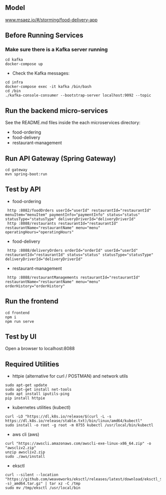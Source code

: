 # 

## Model
www.msaez.io/#/storming/food-delivery-app

## Before Running Services
### Make sure there is a Kafka server running
```
cd kafka
docker-compose up
```
- Check the Kafka messages:
```
cd infra
docker-compose exec -it kafka /bin/bash
cd /bin
./kafka-console-consumer --bootstrap-server localhost:9092 --topic
```

## Run the backend micro-services
See the README.md files inside the each microservices directory:

- food-ordering
- food-delivery
- restaurant-management


## Run API Gateway (Spring Gateway)
```
cd gateway
mvn spring-boot:run
```

## Test by API
- food-ordering
```
 http :8082/foodOrders userId="userId" restaurantId="restaurantId" menuItem="menuItem" paymentInfo="paymentInfo" status="status" statusType="statusType" deliveryDriverId="deliveryDriverId" 
 http :8088/restaurants restaurantId="restaurantId" restaurantName="restaurantName" menu="menu" operatingHours="operatingHours" 
```
- food-delivery
```
 http :8088/deliveryOrders orderId="orderId" userId="userId" restaurantId="restaurantId" status="status" statusType="statusType" deliveryDriverId="deliveryDriverId" 
```
- restaurant-management
```
 http :8088/restaurantManagements restaurantId="restaurantId" restaurantName="restaurantName" menu="menu" orderHistory="orderHistory" 
```


## Run the frontend
```
cd frontend
npm i
npm run serve
```

## Test by UI
Open a browser to localhost:8088

## Required Utilities

- httpie (alternative for curl / POSTMAN) and network utils
```
sudo apt-get update
sudo apt-get install net-tools
sudo apt install iputils-ping
pip install httpie
```

- kubernetes utilities (kubectl)
```
curl -LO "https://dl.k8s.io/release/$(curl -L -s https://dl.k8s.io/release/stable.txt)/bin/linux/amd64/kubectl"
sudo install -o root -g root -m 0755 kubectl /usr/local/bin/kubectl
```

- aws cli (aws)
```
curl "https://awscli.amazonaws.com/awscli-exe-linux-x86_64.zip" -o "awscliv2.zip"
unzip awscliv2.zip
sudo ./aws/install
```

- eksctl 
```
curl --silent --location "https://github.com/weaveworks/eksctl/releases/latest/download/eksctl_$(uname -s)_amd64.tar.gz" | tar xz -C /tmp
sudo mv /tmp/eksctl /usr/local/bin
```

